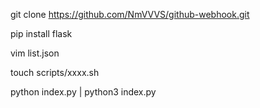 git clone https://github.com/NmVVVS/github-webhook.git

pip install flask

vim list.json

touch scripts/xxxx.sh

python index.py | python3 index.py